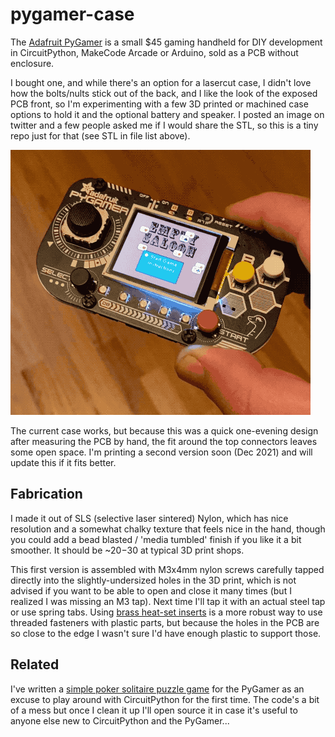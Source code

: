 # pygamer-case

The [Adafruit PyGamer](https://www.adafruit.com/product/4242) is a small $45 gaming handheld for DIY development in CircuitPython, MakeCode Arcade or Arduino, sold as a PCB without enclosure.

I bought one, and while there's an option for a lasercut case, I didn't love how the bolts/nults stick out of the back, and I like the look of the exposed PCB front, so I'm experimenting with a few 3D printed or machined case options to hold it and the optional battery and speaker. I posted an image on twitter and a few people asked me if I would share the STL, so this is a tiny repo just for that (see STL in file list above).

![animation of pygamer in case](pygamer-backcase1.gif)

The current case works, but because this was a quick one-evening design after measuring the PCB by hand, the fit around the top connectors leaves some open space. I'm printing a second version soon (Dec 2021) and will update this if it fits better.

## Fabrication

I made it out of SLS (selective laser sintered) Nylon, which has nice resolution and a somewhat chalky texture that feels nice in the hand, though you could add a bead blasted / 'media tumbled' finish if you like it a bit smoother. It should be ~$20-$30 at typical 3D print shops.

This first version is assembled with M3x4mm nylon screws carefully tapped directly into the slightly-undersized holes in the 3D print, which is not advised if you want to be able to open and close it many times (but I realized I was missing an M3 tap). Next time I'll tap it with an actual steel tap or use spring tabs. Using [brass heat-set inserts](https://www.adafruit.com/product/4256) is a more robust way to use threaded fasteners with plastic parts, but because the holes in the PCB are so close to the edge I wasn't sure I'd have enough plastic to support those.

## Related

I've written a [simple poker solitaire puzzle game](https://twitter.com/icegoat9/status/1459791190153334786) for the PyGamer as an excuse to play around with CircuitPython for the first time. The code's a bit of a mess but once I clean it up I'll open source it in case it's useful to anyone else new to CircuitPython and the PyGamer...
